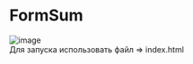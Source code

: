 # FormSum
![image](https://user-images.githubusercontent.com/50016345/58901049-0469aa80-8709-11e9-8e4e-975cccbbe463.png)
<br>
Для запуска использовать файл => index.html
